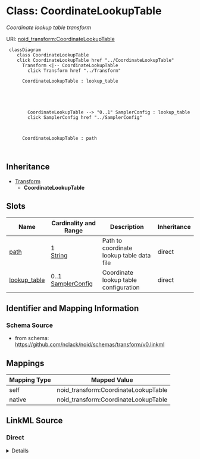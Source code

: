 

# Class: CoordinateLookupTable 


_Coordinate lookup table transform_





URI: [noid_transform:CoordinateLookupTable](https://github.com/nclack/noid/schemas/transform/CoordinateLookupTable)






```mermaid
 classDiagram
    class CoordinateLookupTable
    click CoordinateLookupTable href "../CoordinateLookupTable"
      Transform <|-- CoordinateLookupTable
        click Transform href "../Transform"
      
      CoordinateLookupTable : lookup_table
        
          
    
        
        
        CoordinateLookupTable --> "0..1" SamplerConfig : lookup_table
        click SamplerConfig href "../SamplerConfig"
    

        
      CoordinateLookupTable : path
        
      
```





## Inheritance
* [Transform](Transform.md)
    * **CoordinateLookupTable**



## Slots

| Name | Cardinality and Range | Description | Inheritance |
| ---  | --- | --- | --- |
| [path](path.md) | 1 <br/> [String](String.md) | Path to coordinate lookup table data file | direct |
| [lookup_table](lookup_table.md) | 0..1 <br/> [SamplerConfig](SamplerConfig.md) | Coordinate lookup table configuration | direct |









## Identifier and Mapping Information







### Schema Source


* from schema: https://github.com/nclack/noid/schemas/transform/v0.linkml




## Mappings

| Mapping Type | Mapped Value |
| ---  | ---  |
| self | noid_transform:CoordinateLookupTable |
| native | noid_transform:CoordinateLookupTable |







## LinkML Source

<!-- TODO: investigate https://stackoverflow.com/questions/37606292/how-to-create-tabbed-code-blocks-in-mkdocs-or-sphinx -->

### Direct

<details>
```yaml
name: CoordinateLookupTable
description: Coordinate lookup table transform
from_schema: https://github.com/nclack/noid/schemas/transform/v0.linkml
is_a: Transform
attributes:
  path:
    name: path
    description: Path to coordinate lookup table data file
    from_schema: https://github.com/nclack/noid/schemas/transform/v0.linkml
    domain_of:
    - DisplacementLookupTable
    - CoordinateLookupTable
    range: string
    required: true
  lookup-table:
    name: lookup-table
    description: Coordinate lookup table configuration
    from_schema: https://github.com/nclack/noid/schemas/transform/v0.linkml
    rank: 1000
    domain_of:
    - CoordinateLookupTable
    range: SamplerConfig

```
</details>

### Induced

<details>
```yaml
name: CoordinateLookupTable
description: Coordinate lookup table transform
from_schema: https://github.com/nclack/noid/schemas/transform/v0.linkml
is_a: Transform
attributes:
  path:
    name: path
    description: Path to coordinate lookup table data file
    from_schema: https://github.com/nclack/noid/schemas/transform/v0.linkml
    alias: path
    owner: CoordinateLookupTable
    domain_of:
    - DisplacementLookupTable
    - CoordinateLookupTable
    range: string
    required: true
  lookup-table:
    name: lookup-table
    description: Coordinate lookup table configuration
    from_schema: https://github.com/nclack/noid/schemas/transform/v0.linkml
    rank: 1000
    alias: lookup_table
    owner: CoordinateLookupTable
    domain_of:
    - CoordinateLookupTable
    range: SamplerConfig

```
</details>